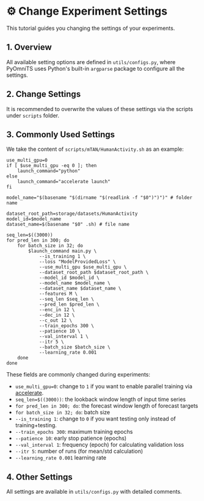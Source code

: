 # ⚙️ Change Experiment Settings

This tutorial guides you changing the settings of your experiments.

## 1. Overview

All available setting options are defined in `utils/configs.py`, where PyOmniTS uses Python's built-in `argparse` package to configure all the settings.

## 2. Change Settings

It is recommended to overwrite the values of these settings via the scripts under `scripts` folder.

## 3. Commonly Used Settings

We take the content of `scripts/mTAN/HumanActivity.sh` as an example:

```shell
use_multi_gpu=0
if [ $use_multi_gpu -eq 0 ]; then
    launch_command="python"
else
    launch_command="accelerate launch"
fi

model_name="$(basename "$(dirname "$(readlink -f "$0")")")" # folder name

dataset_root_path=storage/datasets/HumanActivity
model_id=$model_name
dataset_name=$(basename "$0" .sh) # file name

seq_len=$((3000))
for pred_len in 300; do
    for batch_size in 32; do
        $launch_command main.py \
            --is_training 1 \
            --loss "ModelProvidedLoss" \
            --use_multi_gpu $use_multi_gpu \
            --dataset_root_path $dataset_root_path \
            --model_id $model_id \
            --model_name $model_name \
            --dataset_name $dataset_name \
            --features M \
            --seq_len $seq_len \
            --pred_len $pred_len \
            --enc_in 12 \
            --dec_in 12 \
            --c_out 12 \
            --train_epochs 300 \
            --patience 10 \
            --val_interval 1 \
            --itr 5 \
            --batch_size $batch_size \
            --learning_rate 0.001
    done
done
```

These fields are commonly changed during experiments:

- `use_multi_gpu=0`: change to `1` if you want to enable parallel training via [accelerate](https://huggingface.co/docs/accelerate/en/index).
- `seq_len=$((3000))`: the lookback window length of input time series
- `for pred_len in 300; do`: the forecast window length of forecast targets
- `for batch_size in 32; do`: batch size
- `--is_training 1`: change to `0` if you want testing only instead of training+testing.
- `--train_epochs 300`: maximum training epochs
- `--patience 10`: early stop patience (epochs)
- `--val_interval 1`: frequency (epoch) for calculating validation loss
- `--itr 5`: number of runs (for mean/std calculation)
- `--learning_rate 0.001` learning rate

## 4. Other Settings

All settings are available in `utils/configs.py` with detailed comments.

